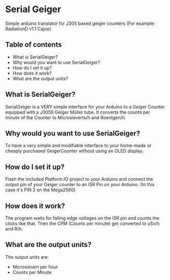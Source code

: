 # Serial Geiger
Simple arduino translator for J305 based geiger counters (For example: RadiationD v1.1 Cajoe)

## Table of contents
- What is SerialGeiger?
- Why would you want to use SerialGeiger?
- How do I set it up?
- How does it work?
- What are the output units?

## What is SerialGeiger?

SerialGeiger is a VERY simple interface for your Arduino to
a Geiger Counter equipped with a J305ß Geiger Müller tube.
It converts the counts per minute of the Counter to Microsieverts/h and
Roentgen/h.

## Why would you want to use SerialGeiger?

To have a very simple and modifiable interface to your home-made or cheaply
purchased GeigerCounter without using an OLED display.

## How do I set it up?

Flash the included Platform.IO project to your Arduino and connect the output pin of
your Geiger counter to an ISR Pin on your Arduino. (In this case it's PIN 2 on the Mega2560)

## How does it work?

The program waits for falling edge voltages on the ISR pin and counts the clicks like that.
Then the CPM (Counts per minute) get converted to uSv/h and R/h.

## What are the output units?

The output units are:
- Microsievert per hour
- Counts per Minute
